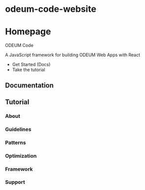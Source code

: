 # odeum-code-website

# Homepage

ODEUM Code

A JavaScript framework for building ODEUM Web Apps with React

- Get Started (Docs)
- Take the tutorial

## Documentation

## Tutorial

### About

### Guidelines

### Patterns

### Optimization

### Framework

### Support



